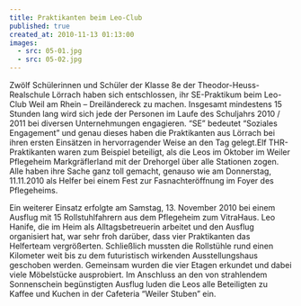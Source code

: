 ```yaml
---
title: Praktikanten beim Leo-Club
published: true
created_at: 2010-11-13 01:13:00
images:
  - src: 05-01.jpg
  - src: 05-02.jpg
---
```


Zwölf Schülerinnen und Schüler der Klasse 8e der Theodor-Heuss-Realschule Lörrach haben sich entschlossen, ihr SE-Praktikum beim Leo-Club Weil am Rhein – Dreiländereck zu machen. Insgesamt mindestens 15 Stunden lang wird sich jede der Personen im Laufe des Schuljahrs 2010 / 2011 bei diversen Unternehmungen engagieren. “SE” bedeutet “Soziales Engagement” und genau dieses haben die Praktikanten aus Lörrach bei ihren ersten Einsätzen in hervorragender Weise an den Tag gelegt.Elf THR-Praktikanten waren zum Beispiel beteiligt, als die Leos im Oktober im Weiler Pflegeheim Markgräflerland mit der Drehorgel über alle Stationen zogen. Alle haben ihre Sache ganz toll gemacht, genauso wie am Donnerstag, 11.11.2010 als Helfer bei einem Fest zur Fasnachteröffnung im Foyer des Pflegeheims.

Ein weiterer Einsatz erfolgte am Samstag, 13. November 2010 bei einem Ausflug mit 15 Rollstuhlfahrern aus dem Pflegeheim zum VitraHaus. Leo Hanife, die im Heim als Alltagsbetreuerin arbeitet und den Ausflug organisiert hat, war sehr froh darüber, dass vier Praktikanten das Helferteam vergrößerten. Schließlich mussten die Rollstühle rund einen Kilometer weit bis zu dem futuristisch wirkenden Ausstellungshaus geschoben werden. Gemeinsam wurden die vier Etagen erkundet und dabei viele Möbelstücke ausprobiert. Im Anschluss an den von strahlendem Sonnenschein begünstigten Ausflug luden die Leos alle Beteiligten zu Kaffee und Kuchen in der Cafeteria “Weiler Stuben” ein.

